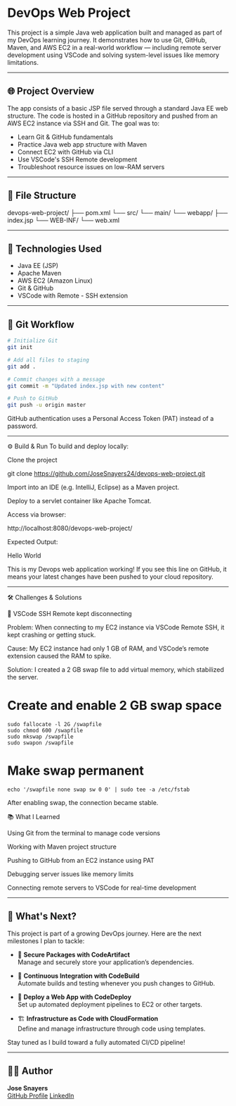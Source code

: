 # DevOps Web Project

This project is a simple Java web application built and managed as part of my DevOps learning journey. It demonstrates how to use Git, GitHub, Maven, and AWS EC2 in a real-world workflow — including remote server development using VSCode and solving system-level issues like memory limitations.

---

## 🌐 Project Overview

The app consists of a basic JSP file served through a standard Java EE web structure. The code is hosted in a GitHub repository and pushed from an AWS EC2 instance via SSH and Git. The goal was to:
- Learn Git & GitHub fundamentals
- Practice Java web app structure with Maven
- Connect EC2 with GitHub via CLI
- Use VSCode's SSH Remote development
- Troubleshoot resource issues on low-RAM servers

---

## 🧾 File Structure

devops-web-project/
├── pom.xml
└── src/
└── main/
└── webapp/
├── index.jsp
└── WEB-INF/
└── web.xml

---

## 🧠 Technologies Used

- Java EE (JSP)
- Apache Maven
- AWS EC2 (Amazon Linux)
- Git & GitHub
- VSCode with Remote - SSH extension

---

## 🔄 Git Workflow

```bash
# Initialize Git
git init

# Add all files to staging
git add .

# Commit changes with a message
git commit -m "Updated index.jsp with new content"

# Push to GitHub
git push -u origin master

```
GitHub authentication uses a Personal Access Token (PAT) instead of a password.

---

⚙️ Build & Run
To build and deploy locally:

Clone the project

git clone https://github.com/JoseSnayers24/devops-web-project.git

Import into an IDE (e.g. IntelliJ, Eclipse) as a Maven project.

Deploy to a servlet container like Apache Tomcat.

Access via browser:

http://localhost:8080/devops-web-project/

Expected Output:

Hello World

This is my Devops web application working!
If you see this line on GitHub, it means your latest changes have been pushed to your cloud repository.

---

🛠 Challenges & Solutions

🔄 VSCode SSH Remote kept disconnecting

Problem:
When connecting to my EC2 instance via VSCode Remote SSH, it kept crashing or getting stuck.

Cause:
My EC2 instance had only 1 GB of RAM, and VSCode’s remote extension caused the RAM to spike.

Solution:
I created a 2 GB swap file to add virtual memory, which stabilized the server.

# Create and enable 2 GB swap space

```
sudo fallocate -l 2G /swapfile
sudo chmod 600 /swapfile
sudo mkswap /swapfile
sudo swapon /swapfile

```

# Make swap permanent
```
echo '/swapfile none swap sw 0 0' | sudo tee -a /etc/fstab
```
After enabling swap, the connection became stable.

📚 What I Learned

Using Git from the terminal to manage code versions

Working with Maven project structure

Pushing to GitHub from an EC2 instance using PAT

Debugging server issues like memory limits

Connecting remote servers to VSCode for real-time development

---

## 🧭 What's Next?

This project is part of a growing DevOps journey. Here are the next milestones I plan to tackle:

- 🔐 **Secure Packages with CodeArtifact**  
  Manage and securely store your application’s dependencies.

- 🤖 **Continuous Integration with CodeBuild**  
  Automate builds and testing whenever you push changes to GitHub.

- 🚀 **Deploy a Web App with CodeDeploy**  
  Set up automated deployment pipelines to EC2 or other targets.

- 🏗️ **Infrastructure as Code with CloudFormation**  
  Define and manage infrastructure through code using templates.

Stay tuned as I build toward a fully automated CI/CD pipeline!

---

## 👨‍💻 Author

**Jose Snayers**  
[GitHub Profile](https://github.com/JoseSnayers24) 
[LinkedIn](https://www.linkedin.com/in/jose-snayers-6660b424b/)
